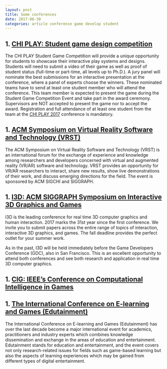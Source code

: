 ```yaml
---
layout: post
title: Some conferences
date: 2017-06-30
categories: article conference game develop student
---
```

<!--more-->

## 1.	[CHI PLAY: Student game design competition](http://chiplay.acm.org/2017/authors/student-game-design-competition/)
The CHI PLAY Student Game Competition will provide a unique opportunity for students to showcase their interactive play systems and designs. Students will need to submit a video of their game as well as proof of student status (full-time or part-time, all levels up to Ph.D.). A jury panel will nominate the best submissions for an interactive presentation at the conference, where a panel of experts choose the winners. These nominated teams have to send at least one student member who will attend the conference. This team member is expected to present the game during the Student Game Competition Event and take part in the award ceremony. Supervisors are NOT accepted to present the game nor to accept the award. Registration and full attendance of at least one student from the team at the [CHI PLAY 2017](http://chiplay.acm.org/2017/) conference is mandatory.

## 1.	[ACM Symposium on Virtual Reality Software and Technology (VRST)](https://vrst.acm.org/vrst2017/)

The ACM Symposium on Virtual Reality Software and Technology (VRST) is an international forum for the exchange of experience and knowledge among researchers and developers concerned with virtual and augmented reality (VR/AR) software and technology. VRST provides an opportunity for VR/AR researchers to interact, share new results, show live demonstrations of their work, and discuss emerging directions for the field. The event is sponsored by ACM SIGCHI and SIGGRAPH.

## 1.	[I3D: ACM SIGGRAPH Symposium on Interactive 3D Graphics and Games](https://vrst.acm.org/vrst2017/)

I3D is the leading conference for real time 3D computer graphics and human interaction. 2017 marks the 31st year since the first conference. We invite you to submit papers across the entire range of topics of interaction, interactive 3D graphics, and games. The fall deadline provides the perfect outlet for your summer work.

As in the past, I3D will be held immediately before the Game Developers Conference (GDC), also in San Francisco. This is an excellent opportunity to attend both conferences and see both research and application in real time 3D computer graphics.

## 1.	[CIG: IEEE’s Conference on Computational Intelligence in Games](http://www.cig2017.com/)


## 1.	[The International Conference on E-learning and Games (Edutainment)](http://edutainment2017.org/index)

The International Conference on E-learning and Games (Edutainment) has over the last decade become a major international event for academics, practitioners and industry experts which combines knowledge dissemination and exchange in the areas of education and entertainment. Edutainment stands for education and entertainment, and the event covers not only research-related issues for fields such as game-based learning but also the aspects of learning experiences which may be gained from different types of digital entertainment.

<script>
  (function(i,s,o,g,r,a,m){i['GoogleAnalyticsObject']=r;i[r]=i[r]||function(){
  (i[r].q=i[r].q||[]).push(arguments)},i[r].l=1*new Date();a=s.createElement(o),
  m=s.getElementsByTagName(o)[0];a.async=1;a.src=g;m.parentNode.insertBefore(a,m)
  })(window,document,'script','https://www.google-analytics.com/analytics.js','ga');

  ga('create', 'UA-85986843-1', 'auto');
  ga('send', 'pageview');

</script>
